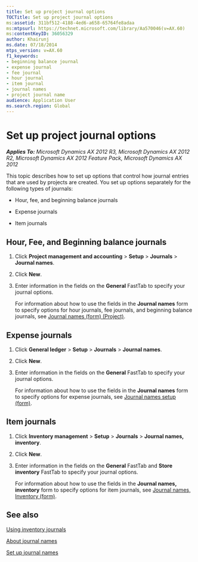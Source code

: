 ```yaml
---
title: Set up project journal options
TOCTitle: Set up project journal options
ms:assetid: 311bf512-4188-4ed6-a658-65764fe8adaa
ms:mtpsurl: https://technet.microsoft.com/library/Aa570046(v=AX.60)
ms:contentKeyID: 36056329
author: Khairunj
ms.date: 07/18/2014
mtps_version: v=AX.60
f1_keywords:
- beginning balance journal
- expense journal
- fee journal
- hour journal
- item journal
- journal names
- project journal name
audience: Application User
ms.search.region: Global
---
```


# Set up project journal options 


_**Applies To:** Microsoft Dynamics AX 2012 R3, Microsoft Dynamics AX 2012 R2, Microsoft Dynamics AX 2012 Feature Pack, Microsoft Dynamics AX 2012_

This topic describes how to set up options that control how journal entries that are used by projects are created. You set up options separately for the following types of journals:

  - Hour, fee, and beginning balance journals

  - Expense journals

  - Item journals

## Hour, Fee, and Beginning balance journals

1.  Click **Project management and accounting** \> **Setup** \> **Journals** \> **Journal names**.

2.  Click **New**.

3.  Enter information in the fields on the **General** FastTab to specify your journal options.
    
    For information about how to use the fields in the **Journal names** form to specify options for hour journals, fee journals, and beginning balance journals, see [Journal names (form) (Project)](https://technet.microsoft.com/library/aa617509\(v=ax.60\)).

## Expense journals

1.  Click **General ledger** \> **Setup** \> **Journals** \> **Journal names**.

2.  Click **New**.

3.  Enter information in the fields on the **General** FastTab to specify your journal options.
    
    For information about how to use the fields in the **Journal names** form to specify options for expense journals, see [Journal names setup (form)](https://technet.microsoft.com/library/aa552517\(v=ax.60\)).

## Item journals

1.  Click **Inventory management** \> **Setup** \> **Journals** \> **Journal names, inventory**.

2.  Click **New**.

3.  Enter information in the fields on the **General** FastTab and **Store inventory** FastTab to specify your journal options.
    
    For information about how to use the fields in the **Journal names, inventory** form to specify options for item journals, see [Journal names, Inventory (form)](https://technet.microsoft.com/library/aa552692\(v=ax.60\)).

## See also

[Using inventory journals](using-inventory-journals.md)

[About journal names](about-journal-names.md)

[Set up journal names](set-up-journal-names.md)

  


